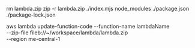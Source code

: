 rm lambda.zip
zip -r lambda.zip ./index.mjs node_modules ./package.json ./package-lock.json

aws lambda update-function-code --function-name lambdaName \
--zip-file fileb://~/workspace/lambda/lambda.zip \
--region me-central-1